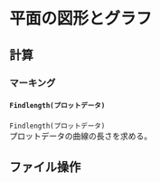 # 平面の図形とグラフ  
## 計算  
### マーキング  
#### `Findlength(プロットデータ)`  
`Findlength(プロットデータ)`  
プロットデータの曲線の長さを求める。  
  
## ファイル操作
